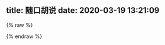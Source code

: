 title: 随口胡说
date: 2020-03-19 13:21:09
---
{% raw %}
<div id="h"></div>
<script src="https://cdn.jsdelivr.net/gh/HexoPlusPlus/HTalk@f063390/dist/htalk.js"></script>
<script>
new htalk.init({
    id: "h",
    domain: "hpt.cyfan.top",
    love: true,
    lg: "success",
    recaptcha: "6Lc6tp8aAAAAAO7y-YkhZQ3eYYt8FZnBi873CTGD"
});
const setCustom = (s) => {
   htalk.dark({
       id:"h",
       dark:s==='dark'?true:false
   })
  }


</script>

{% endraw %}
